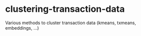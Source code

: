 # clustering-transaction-data
Various methods to cluster transaction data (kmeans, txmeans, embeddings, ...)
